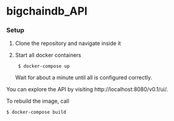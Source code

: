 # bigchaindb_API

### Setup

1. Clone the repository and navigate inside it

2. Start all docker containers

        $ docker-compose up
    Wait for about a minute until all is configured correctly.

You can explore the API by visiting http://localhost:8080/v0.1/ui/.

To rebuild the image, call

    $ docker-compose build